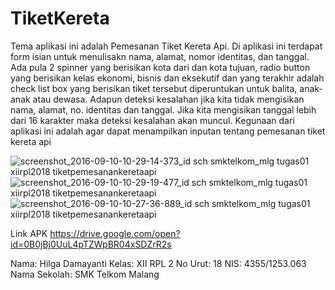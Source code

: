 # TiketKereta

Tema aplikasi ini adalah Pemesanan Tiket Kereta Api. Di aplikasi ini terdapat form isian untuk menulisakn nama, alamat, nomor identitas, dan tanggal. Ada pula 2 spinner yang berisikan kota dari dan kota tujuan, radio button yang berisikan kelas ekonomi, bisnis dan eksekutif dan yang terakhir adalah check list box yang berisikan tiket tersebut diperuntukan untuk balita, anak-anak atau dewasa. Adapun deteksi kesalahan jika kita tidak mengisikan nama, alamat, no. identitas dan tanggal. Jika kita mengisikan tanggal lebih dari 16 karakter maka deteksi kesalahan akan muncul. Kegunaan dari aplikasi ini adalah agar dapat menampilkan inputan tentang pemesanan tiket kereta api 

![screenshot_2016-09-10-10-29-14-373_id sch smktelkom_mlg tugas01 xiirpl2018 tiketpemesanankeretaapi](https://cloud.githubusercontent.com/assets/22041608/18408155/4c252662-7751-11e6-9c32-2d15513f4f7b.png)
![screenshot_2016-09-10-10-29-19-477_id sch smktelkom_mlg tugas01 xiirpl2018 tiketpemesanankeretaapi](https://cloud.githubusercontent.com/assets/22041608/18408156/4c5227a2-7751-11e6-97d6-8f71f58d0df6.png)
![screenshot_2016-09-10-10-27-36-889_id sch smktelkom_mlg tugas01 xiirpl2018 tiketpemesanankeretaapi](https://cloud.githubusercontent.com/assets/22041608/18408157/4c7e751e-7751-11e6-948e-86454bf49e99.png)


Link APK https://drive.google.com/open?id=0B0jBj0UuL4pTZWpBR04xSDZrR2s

Nama: Hilga Damayanti
Kelas: XII RPL 2
No Urut: 18
NIS: 4355/1253.063
Nama Sekolah: SMK Telkom Malang
